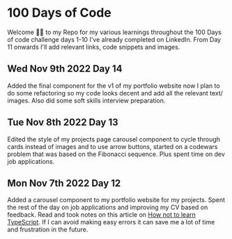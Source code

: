 # 100 Days of Code

Welcome 👋🏿 to my Repo for my various learnings throughout the 100 Days of code challenge days 1-10 I've already completed on LinkedIn. 
From Day 11 onwards I'll add relevant links, code snippets and images.

## Wed Nov 9th 2022 Day 14
Added the final component for the v1 of my portfolio website now I plan to do some refactoring so my code looks decent and add all the relevant text/ images. Also did some soft skills interview preparation.

## Tue Nov 8th 2022 Day 13
Edited the style of my projects page carousel component to cycle through  cards instead of images and to use arrow buttons, started on a codewars problem that was based on the Fibonacci sequence. Plus spent time on dev job applications.

## Mon Nov 7th 2022 Day 12
Added a carousel component to my portfolio website for my projects. Spent the rest of the day on job applications and improving my CV based on feedback.
Read and took notes on this article on [How not to learn TypeScript](https://fettblog.eu/how-not-to-learn-typescript/). If I can avoid making easy errors it can save me a lot of time and frustration in the future.
